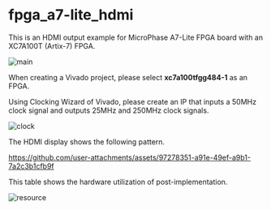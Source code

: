 # fpga_a7-lite_hdmi

This is an HDMI output example for MicroPhase A7-Lite FPGA board with an XC7A100T (Artix-7) FPGA.

![main](https://github.com/user-attachments/assets/7635294e-d5ae-4a0c-ae29-7b581cc55e74)

When creating a Vivado project, please select **xc7a100tfgg484-1** as an FPGA.

Using Clocking Wizard of Vivado, please create an IP that inputs a 50MHz clock signal and outputs 25MHz and 250MHz clock signals.

![clock](https://github.com/user-attachments/assets/1858ca75-f1cc-4d95-a771-6891c947630f)

The HDMI display shows the following pattern.

https://github.com/user-attachments/assets/97278351-a91e-49ef-a9b1-7a2c3b1cfb9f

This table shows the hardware utilization of post-implementation. 

![resource](https://github.com/user-attachments/assets/6d40fc8c-a137-4d6c-b6df-e44bf661860f)
